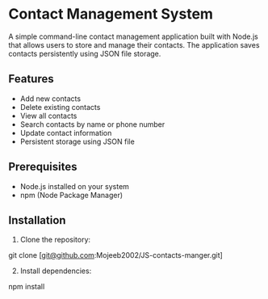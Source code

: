 # Contact Management System

A simple command-line contact management application built with Node.js that allows users to store and manage their contacts. The application saves contacts persistently using JSON file storage.

## Features

- Add new contacts
- Delete existing contacts
- View all contacts
- Search contacts by name or phone number
- Update contact information
- Persistent storage using JSON file

## Prerequisites

- Node.js installed on your system
- npm (Node Package Manager)

## Installation

1. Clone the repository:
   
git clone [git@github.com:Mojeeb2002/JS-contacts-manger.git]


2. Install dependencies:

npm install
